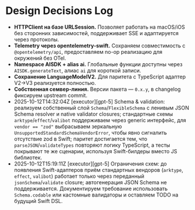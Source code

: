 # Design Decisions Log

- **HTTPClient на базе URLSession.** Позволяет работать на macOS/iOS без сторонних зависимостей, поддерживает SSE и адаптируется через протоколы.
- **Telemetry через opentelemetry-swift.** Сохраняем совместимость с `@opentelemetry/api`, предоставляем no-op реализацию для окружений без OTel.
- **Namespace AISDK + alias ai.** Глобальные функции доступны через `AISDK.generateText`, алиас `ai` для короткой записи.
- **Сохранение LanguageModelV2.** Для паритета с TypeScript адаптер V2→V3 реализуется полностью.
- **Собственная семвер-линия.** Версии пакета — `0.x.y`, в changelog фиксируем upstream commit.
- 2025-10-12T14:32:04Z [executor][gpt-5] Schema & validation: реализуем собственный слой `Schema`/`FlexibleSchema` с ленивым JSON Schema resolver и native validator closures; стандартные схемы `arktype`/`effect`/`valibot` поддерживаем через generic интерфейс, для `vendor == "zod"` выбрасываем зеркальную `UnsupportedStandardSchemaVendorError`, чтобы явно сигналить отсутствие zod в Swift; паритет достигается тем, что `parseJSON`/`validateTypes` повторяют логику TypeScript, а тесты покрывают те же сценарии, используя Swift-билдеры вместо JS библиотек.
- 2025-10-12T15:19:11Z [executor][gpt-5] Ограничения схем: до появления Swift-адаптеров приём стандартных вендоров (`arktype`, `effect`, `valibot`) работает только через переданный `jsonSchema`/`validate` closure; автогенерация JSON Schema не поддерживается. Документируем требование использовать `Schema.codable` или кастомные валидаторы и оставляем TODO на будущий Swift DSL.
